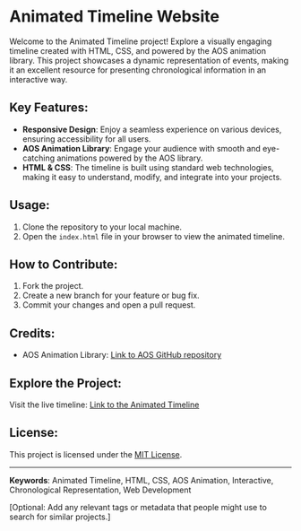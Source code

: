 # Animated Timeline Website

Welcome to the Animated Timeline project! Explore a visually engaging timeline created with HTML, CSS, and powered by the AOS animation library. This project showcases a dynamic representation of events, making it an excellent resource for presenting chronological information in an interactive way.

## Key Features:
- **Responsive Design**: Enjoy a seamless experience on various devices, ensuring accessibility for all users.
- **AOS Animation Library**: Engage your audience with smooth and eye-catching animations powered by the AOS library.
- **HTML & CSS**: The timeline is built using standard web technologies, making it easy to understand, modify, and integrate into your projects.

## Usage:
1. Clone the repository to your local machine.
2. Open the `index.html` file in your browser to view the animated timeline.

## How to Contribute:
1. Fork the project.
2. Create a new branch for your feature or bug fix.
3. Commit your changes and open a pull request.

## Credits:
- AOS Animation Library: [Link to AOS GitHub repository](https://github.com/michalsnik/aos)

## Explore the Project:
Visit the live timeline: [Link to the Animated Timeline](#your-github-project-url)

## License:
This project is licensed under the [MIT License](#link-to-license-file).

---

**Keywords**: Animated Timeline, HTML, CSS, AOS Animation, Interactive, Chronological Representation, Web Development

[Optional: Add any relevant tags or metadata that people might use to search for similar projects.]



 
 

